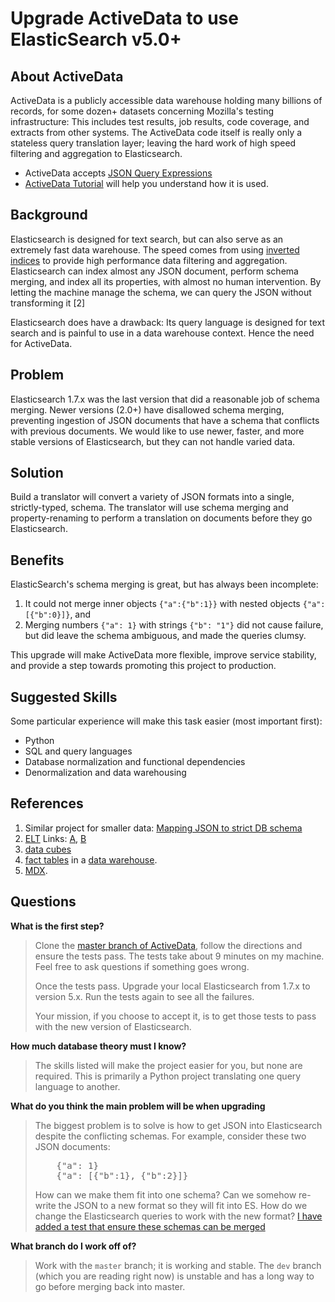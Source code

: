 
# Upgrade ActiveData to use ElasticSearch v5.0+

## About ActiveData

ActiveData is a publicly accessible data warehouse holding many billions of records, for some dozen+ datasets concerning Mozilla's testing infrastructure: This includes test results, job results, code coverage, and extracts from other systems. The ActiveData code itself is really only a stateless query translation layer; leaving the hard work of high speed filtering and aggregation to Elasticsearch.

* ActiveData accepts [JSON Query Expressions](https://github.com/klahnakoski/ActiveData/blob/dev/docs/jx.md)
* [ActiveData Tutorial](https://github.com/klahnakoski/ActiveData/blob/dev/docs/GettingStarted.md) will help you understand how it is used.


## Background

Elasticsearch is designed for text search, but can also serve as an extremely fast data warehouse. The speed comes from using [inverted indices](https://www.elastic.co/guide/en/elasticsearch/guide/current/inverted-index.html) to provide high performance data filtering and aggregation. Elasticsearch can index almost any JSON document, perform schema merging, and index all its properties, with almost no human intervention. By letting the machine manage the schema, we can query the JSON without transforming it [2]

Elasticsearch does have a drawback: Its query language is designed for text search and is painful to use in a data warehouse context. Hence the need for ActiveData.

## Problem

Elasticsearch 1.7.x was the last version that did a reasonable job of schema merging. Newer versions (2.0+) have disallowed schema merging, preventing ingestion of JSON documents that have a schema that conflicts with previous documents. We would like to use newer, faster, and more stable versions of Elasticsearch, but they can not handle varied data.

## Solution

Build a translator will convert a variety of JSON formats into a single, strictly-typed, schema. The translator will use schema merging and property-renaming to perform a translation on documents before they go Elasticsearch.  

## Benefits

ElasticSearch's schema merging is great, but has always been incomplete:
 
1. It could not merge inner objects `{"a":{"b":1}}` with nested objects `{"a":[{"b":0}]}`, and 
2. Merging numbers `{"a": 1}` with strings `{"b": "1"}` did not cause failure, but did leave the schema ambiguous, and made the queries clumsy.

This upgrade will make ActiveData more flexible, improve service stability, and provide a step towards promoting this project to production.

## Suggested Skills

Some particular experience will make this task easier (most important first):

* Python 
* SQL and query languages
* Database normalization and functional dependencies 
* Denormalization and data warehousing


## References

1. Similar project for smaller data: [Mapping JSON to strict DB schema](https://github.com/klahnakoski/JSONQueryExpressionTests/blob/master/docs/GSOC%20Proposal.md)
2. [ELT](https://en.wikipedia.org/wiki/Extract,_transform,_load) Links: [A](http://hexanika.com/why-shift-from-etl-to-elt/), [B](https://www.ironsidegroup.com/2015/03/01/etl-vs-elt-whats-the-big-difference/)
3. [data cubes](https://en.wikipedia.org/wiki/OLAP_cube) 
4. [fact tables](https://en.wikipedia.org/wiki/Fact_table) in a [data warehouse](https://en.wikipedia.org/wiki/Data_warehouse). 
5. [MDX](https://en.wikipedia.org/wiki/MultiDimensional_eXpressions). 

## Questions

**What is the first step?**

>Clone the [master branch of ActiveData](https://github.com/klahnakoski/ActiveData/tree/master), follow the directions and ensure the tests pass. The tests take about 9 minutes on my machine. Feel free to ask questions if something goes wrong.
>
>Once the tests pass. Upgrade your local Elasticsearch from 1.7.x to version 5.x.  Run the tests again to see all the failures. 
>
> Your mission, if you choose to accept it, is to get those tests to pass with the new version of Elasticsearch.

**How much database theory must I know?**

> The skills listed will make the project easier for you, but none are required. This is primarily a Python project translating one query language to another.

**What do you think the main problem will be when upgrading**

>The biggest problem is to solve is how to get JSON into Elasticsearch despite the conflicting schemas. For example, consider these two JSON documents:
>
><pre>    {"a": 1}<br>    {"a": [{"b":1}, {"b":2}]}</pre>
>
> How can we make them fit into one schema? Can we somehow re-write the JSON to a new format so they will fit into ES.  How do we change the Elasticsearch queries to work with the new format? [I have added a test that ensure these schemas can be merged](https://github.com/klahnakoski/ActiveData/blob/dev/tests/test_jx/test_schema_merging.py#L22)

**What branch do I work off of?**

>  Work with the `master` branch; it is working and stable.  The `dev` branch (which you are reading right now) is unstable and has a long way to go before merging back into master. 